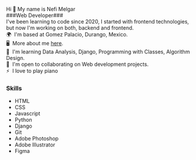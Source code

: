 Hi 👋 My name is Nefi Melgar<br>
###Web Developer###<br>
I've been learning to code since 2020, I started with frontend technologies, but now I'm working on both, backend and frontend.<br>
🌍  I'm based at Gomez Palacio, Durango, Mexico.<br>
🖥️  More about me [here](https://nmelgar.github.io/portfolio/).<br>
🧠  I'm learning Data Analysis, Django, Programming with Classes, Algorithm Design.<br> 
🤝  I'm open to collaborating on Web development projects.<br>
⚡  I love to play piano

### Skills ###
<ul>
    <li>HTML</li>
    <li>CSS</li>
    <li>Javascript</li>
    <li>Python</li>
    <li>Django</li>
    <li>Git</li>
    <li>Adobe Photoshop</li>
    <li>Adobe Illustrator</li>
    <li>Figma</li>
</ul>

